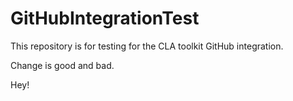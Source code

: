 # GitHubIntegrationTest
This repository is for testing for the CLA toolkit GitHub integration.

Change is good and bad.

Hey!